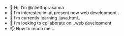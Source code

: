 - 👋 Hi, I’m @chettuprasanna
- 👀 I’m interested in .at present now web development..
- 🌱 I’m currently learning .java,html..
- 💞️ I’m looking to collaborate on ..web development.
- 📫 How to reach me ...

<!---
chettuprasanna/chettuprasanna is a ✨ special ✨ repository because its `README.md` (this file) appears on your GitHub profile.
You can click the Preview link to take a look at your changes.
--->
